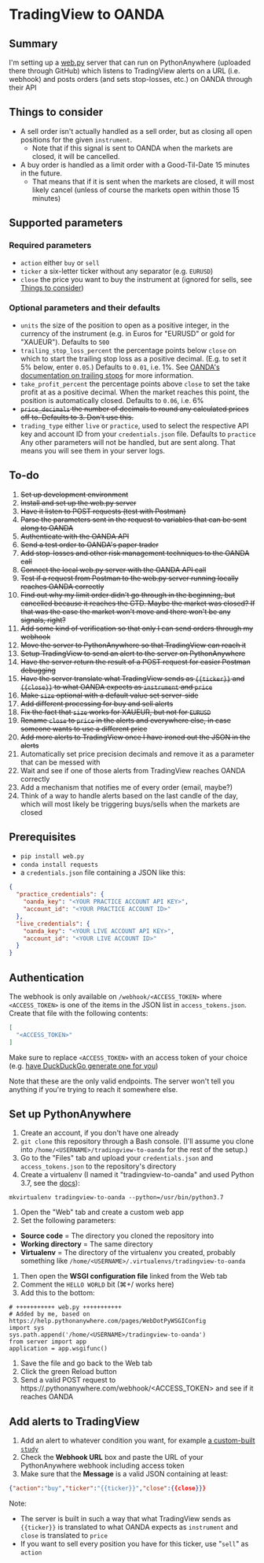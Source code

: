 # TradingView to OANDA

## Summary
I'm setting up a [web.py](https://webpy.org/) server that can run on PythonAnywhere (uploaded there through GitHub) which listens to TradingView alerts on a URL (i.e. webhook) and posts orders (and sets stop-losses, etc.) on OANDA through their API

## Things to consider
* A sell order isn't actually handled as a sell order, but as closing all open positions for the given `instrument`.
  * Note that if this signal is sent to OANDA when the markets are closed, it will be cancelled.
* A buy order is handled as a limit order with a Good-Til-Date 15 minutes in the future.
  * That means that if it is sent when the markets are closed, it will most likely cancel (unless of course the markets open within those 15 minutes)

## Supported parameters
### Required parameters
* `action` either `buy` or `sell`
* `ticker` a six-letter ticker without any separator (e.g. `EURUSD`)
* `close` the price you want to buy the instrument at (ignored for sells, see [Things to consider](#things-to-consider))
### Optional parameters and their defaults
* `units` the size of the position to open as a positive integer, in the currency of the instrument (e.g. in Euros for "EURUSD" or gold for "XAUEUR"). Defaults to `500`
* `trailing_stop_loss_percent` the percentage points below `close` on which to start the trailing stop loss as a positive decimal. (E.g. to set it 5% below, enter `0.05`.) Defaults to `0.01`, i.e. 1%. See [OANDA's documentation on trailing stops](https://www1.oanda.com/forex-trading/learn/capital-management/stop-loss) for more information.
* `take_profit_percent` the percentage points above `close` to set the take profit at as a positive decimal. When the market reaches this point, the position is automatically closed. Defaults to `0.06`, i.e. 6%
* ~~`price_decimals` the number of decimals to round any calculated prices off to. Defaults to 3. Don't use this.~~
* `trading_type` either `live` or `practice`, used to select the respective API key and account ID from your `credentials.json` file. Defaults to `practice`
Any other parameters will not be handled, but are sent along. That means you will see them in your server logs.

## To-do
1. ~~Set up development environment~~
1. ~~Install and set up the web.py server~~
1. ~~Have it listen to POST requests (test with Postman)~~
1. ~~Parse the parameters sent in the request to variables that can be sent along to OANDA~~
1. ~~Authenticate with the OANDA API~~
1. ~~Send a test order to OANDA's paper trader~~
1. ~~Add stop-losses and other risk management techniques to the OANDA call~~
1. ~~Connect the local web.py server with the OANDA API call~~
1. ~~Test if a request from Postman to the web.py server running locally reaches OANDA correctly~~
1. ~~Find out why my limit order didn't go through in the beginning, but cancelled because it reaches the GTD. Maybe the market was closed? If that was the case the market won't move and there won't be any signals, right?~~
1. ~~Add some kind of verification so that only I can send orders through my webhook~~
1. ~~Move the server to PythonAnywhere so that TradingView can reach it~~
1. ~~Setup TradingView to send an alert to the server on PythonAnywhere~~
1. ~~Have the server return the result of a POST request for easier Postman debugging~~
1. ~~Have the server translate what TradingView sends as `{{ticker}}` and `{{close}}` to what OANDA expects as `instrument` and `price`~~
1. ~~Make `size` optional with a default value set server-side~~
1. ~~Add different processing for buy and sell alerts~~
1. ~~Fix the fact that `size` works for XAUEUR, but not for `EURUSD`~~
1. ~~Rename `close` to `price` in the alerts and everywhere else, in case someone wants to use a different price~~
1. ~~Add more alerts to TradingView once I have ironed out the JSON in the alerts~~
1. Automatically set price precision decimals and remove it as a parameter that can be messed with
1. Wait and see if one of those alerts from TradingView reaches OANDA correctly
1. Add a mechanism that notifies me of every order (email, maybe?)
1. Think of a way to handle alerts based on the last candle of the day, which will most likely be triggering buys/sells when the markets are closed

## Prerequisites
* `pip install web.py`
* `conda install requests`
* a `credentials.json` file containing a JSON like this:

```json
{
  "practice_credentials": {
    "oanda_key": "<YOUR PRACTICE ACCOUNT API KEY>",
    "account_id": "<YOUR PRACTICE ACCOUNT ID>"
  },
  "live_credentials": {
    "oanda_key": "<YOUR LIVE ACCOUNT API KEY>",
    "account_id": "<YOUR LIVE ACCOUNT ID>"
  }
}
```

## Authentication
The webhook is only available on `/webhook/<ACCESS_TOKEN>` where `<ACCESS_TOKEN>` is one of the items in the JSON list in `access_tokens.json`. Create that file with the following contents:

```json
[
  "<ACCESS_TOKEN>"
]
```

Make sure to replace `<ACCESS_TOKEN>` with an access token of your choice (e.g. [have DuckDuckGo generate one for you](https://duckduckgo.com/?q=password+64))

Note that these are the only valid endpoints. The server won't tell you anything if you're trying to reach it somewhere else.

## Set up PythonAnywhere
1. Create an account, if you don't have one already
1. `git clone` this repository through a Bash console. (I'll assume you clone into `/home/<USERNAME>/tradingview-to-oanda` for the rest of the setup.)
1. Go to the "Files" tab and upload your `credentials.json` and `access_tokens.json` to the repository's directory
1. Create a virtualenv (I named it "tradingview-to-oanda" and used Python 3.7, see the [docs](https://help.pythonanywhere.com/pages/Virtualenvs)):
  ```
  mkvirtualenv tradingview-to-oanda --python=/usr/bin/python3.7
  ```
1. Open the "Web" tab and create a custom web app
1. Set the following parameters:
  * __Source code__ = The directory you cloned the repository into
  * __Working directory__ = The same directory
  * __Virtualenv__ = The directory of the virtualenv you created, probably something like `/home/<USERNAME>/.virtualenvs/tradingview-to-oanda`
1. Then open the __WSGI configuration file__ linked from the Web tab
1. Comment the `HELLO WORLD` bit (⌘+/ works here)
1. Add this to the bottom:
  ```
  # +++++++++++ web.py +++++++++++
  # Added by me, based on https://help.pythonanywhere.com/pages/WebDotPyWSGIConfig
  import sys
  sys.path.append('/home/<USERNAME>/tradingview-to-oanda')
  from server import app
  application = app.wsgifunc()
  ```
1. Save the file and go back to the Web tab
1. Click the green Reload button
1. Send a valid POST request to https://<USERNAME>.pythonanywhere.com/webhook/<ACCESS_TOKEN> and see if it reaches OANDA

## Add alerts to TradingView
1. Add an alert to whatever condition you want, for example [a custom-built `study`](https://www.tradingview.com/pine-script-docs/en/v4/annotations/Alert_conditions.html)
1. Check the __Webhook URL__ box and paste the URL of your PythonAnywhere webhook including access token
1. Make sure that the __Message__ is a valid JSON containing at least:
  ```json
  {"action":"buy","ticker":"{{ticker}}","close":{{close}}}
  ```
  Note:
  * The server is built in such a way that what TradingView sends as `{{ticker}}` is translated to what OANDA expects as `instrument` and `close` is translated to `price`
  * If you want to sell every position you have for this ticker, use "`sell`" as `action`
